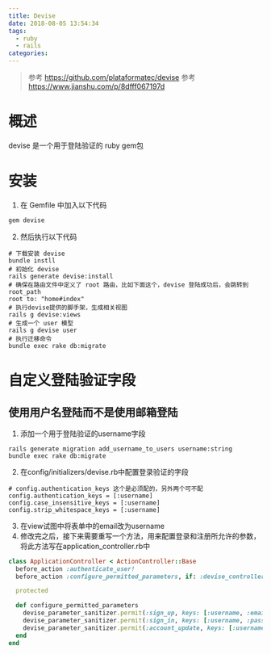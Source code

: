 ```yaml
---
title: Devise
date: 2018-08-05 13:54:34
tags:
  - ruby
  - rails
categories:
---
```


>参考 https://github.com/plataformatec/devise
>参考 https://www.jianshu.com/p/8dfff067197d

# 概述

devise 是一个用于登陆验证的 ruby gem包

# 安装
1. 在 Gemfile 中加入以下代码
```ruby
gem devise
``` 
2. 然后执行以下代码
```
# 下载安装 devise
bundle instll
# 初始化 devise
rails generate devise:install
# 确保在路由文件中定义了 root 路由，比如下面这个，devise 登陆成功后，会跳转到root_path
root to: "home#index"
# 执行devise提供的脚手架，生成相关视图
rails g devise:views
# 生成一个 user 模型
rails g devise user
# 执行迁移命令
bundle exec rake db:migrate
```

# 自定义登陆验证字段
## 使用用户名登陆而不是使用邮箱登陆
1. 添加一个用于登陆验证的username字段
```
rails generate migration add_username_to_users username:string
bundle exec rake db:migrate
```
2. 在config/initializers/devise.rb中配置登录验证的字段
```
# config.authentication_keys 这个是必须配的，另外两个可不配
config.authentication_keys = [:username]
config.case_insensitive_keys = [:username]
config.strip_whitespace_keys = [:username]
```
3. 在view试图中将表单中的email改为username
4. 修改完之后，接下来需要重写一个方法，用来配置登录和注册所允许的参数，将此方法写在application_controller.rb中
```ruby
class ApplicationController < ActionController::Base
  before_action :authenticate_user!
  before_action :configure_permitted_parameters, if: :devise_controller?

  protected

  def configure_permitted_parameters
    devise_parameter_sanitizer.permit(:sign_up, keys: [:username, :email, :password, :password_confirmation, :remember_me])
    devise_parameter_sanitizer.permit(:sign_in, keys: [:username, :password, :remember_me])
    devise_parameter_sanitizer.permit(:account_update, keys: [:username, :password, :password_confirmation, :current_password])
  end
end
```
